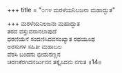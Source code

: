 +++
title = "೦೧೪ ಮರಳೆಯನಿಲಜನಾ ಮಹಾದ್ಭುತ"

+++
ಮರಳೆಯನಿಲಜನಾ ಮಹಾದ್ಭುತ  
ತರದ ವಸ್ತುವನಾನಲಾಪುದೆ  
ಧರಣಿಯೆನೆ ಸಂದಣಿಸಿದವಸಂಖ್ಯಾತ ರಥಯೂಥ  
ಅರಸುಗಳ ಸಹಿತೀ ಮಹಾಬಲ  
ವೆರಸಿ ಬಂದನು ಭೀಮನಣ್ಣನ  
ಚರಣಕೆರಗಿದನರ್ಜುನನ ತಕ್ಕೈಸಿದನು ನಗುತ      ॥14॥